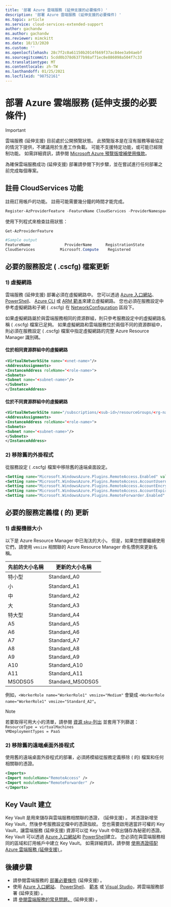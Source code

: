 ```yaml
---
title: '部署 Azure 雲端服務 (延伸支援的必要條件) '
description: '部署 Azure 雲端服務 (延伸支援的必要條件) '
ms.topic: article
ms.service: cloud-services-extended-support
author: gachandw
ms.author: gachandw
ms.reviewer: mimckitt
ms.date: 10/13/2020
ms.custom: ''
ms.openlocfilehash: 28c7f2c0a61150b2014f669f37ac84ee3a94aebf
ms.sourcegitcommit: 5cdd0b378d6377b98af71ec8e886098a504f7c33
ms.translationtype: MT
ms.contentlocale: zh-TW
ms.lasthandoff: 01/25/2021
ms.locfileid: "98752161"
---
```

# <a name="prerequisites-for-deploying-azure-cloud-services-extended-support"></a>部署 Azure 雲端服務 (延伸支援的必要條件) 

> [!IMPORTANT]
> 雲端服務 (延伸支援) 目前處於公開預覽狀態。
> 此預覽版本是在沒有服務等級協定的情況下提供，不建議用於生產工作負載。 可能不支援特定功能，或可能已經限制功能。 如需詳細資訊，請參閱 [Microsoft Azure 預覽版增補使用條款](https://azure.microsoft.com/support/legal/preview-supplemental-terms/)。

為確保雲端服務成功 (延伸支援) 部署請參閱下列步驟，並在嘗試進行任何部署之前完成每個專案。 

## <a name="register-the-cloudservices-feature"></a>註冊 CloudServices 功能
註冊訂用帳戶的功能。 註冊可能需要幾分鐘的時間才能完成。 

```powershell
Register-AzProviderFeature -FeatureName CloudServices -ProviderNamespace Microsoft.Compute
```

使用下列程式來檢查註冊狀態：  
```powershell
Get-AzProviderFeature 

#Sample output
FeatureName               ProviderName      RegistrationState
CloudServices           Microsoft.Compute    Registered
```

## <a name="required-service-configuration-cscfg-file-updates"></a>必要的服務設定 ( .cscfg) 檔案更新

### <a name="1-virtual-network"></a>1) 虛擬網路
雲端服務 (延伸支援) 部署必須在虛擬網路中。 您可以透過 [Azure 入口網站](https://docs.microsoft.com/azure/virtual-network/quick-create-portal)、 [PowerShell](https://docs.microsoft.com/azure/virtual-network/quick-create-powershell)、 [Azure CLI](https://docs.microsoft.com/azure/virtual-network/quick-create-cli) 或 [ARM 範本](https://docs.microsoft.com/azure/virtual-network/quick-create-template)來建立虛擬網路。 您也必須在服務設定中參考虛擬網路和子網 ( .cscfg) 在 [NetworkConfiguration](schema-cscfg-networkconfiguration.md) 區段下。 

如果虛擬網路屬於與雲端服務相同的資源群組，則只參考服務設定中的虛擬網路名稱 ( .cscfg) 檔案已足夠。 如果虛擬網路和雲端服務位於兩個不同的資源群組中，則必須在服務設定 ( .cscfg) 檔案中指定虛擬網路的完整 Azure Resource Manager 識別碼。
 
#### <a name="virtual-network-located-in-same-resource-group"></a>位於相同資源群組中的虛擬網路
```xml
<VirtualNetworkSite name="<vnet-name>"/> 
<AddressAssignments> 
<InstanceAddress roleName="<role-name>"> 
<Subnets> 
<Subnet name="<subnet-name>"/> 
</Subnets> 
</InstanceAddress> 
```

#### <a name="virtual-network-located-in-different-resource-group"></a>位於不同資源群組中的虛擬網路
```xml
<VirtualNetworkSite name="/subscriptions/<sub-id>/resourceGroups/<rg-name>/providers/Microsoft.Network/virtualNetworks/<vnet-name>"/> 
<AddressAssignments> 
<InstanceAddress roleName="<role-name>"> 
<Subnets> 
<Subnet name="<subnet-name>"/> 
</Subnets> 
</InstanceAddress> 
```
### <a name="2-remove-the-old-plugins"></a>2) 移除舊的外掛程式

從服務設定 ( .cscfg) 檔案中移除舊的遠端桌面設定。  

```xml
<Setting name="Microsoft.WindowsAzure.Plugins.RemoteAccess.Enabled" value="true" /> 
<Setting name="Microsoft.WindowsAzure.Plugins.RemoteAccess.AccountUsername" value="gachandw" /> 
<Setting name="Microsoft.WindowsAzure.Plugins.RemoteAccess.AccountEncryptedPassword" value="XXXX" /> 
<Setting name="Microsoft.WindowsAzure.Plugins.RemoteAccess.AccountExpiration" value="2021-12-17T23:59:59.0000000+05:30" /> 
<Setting name="Microsoft.WindowsAzure.Plugins.RemoteForwarder.Enabled" value="true" /> 
```

## <a name="required-service-definition-file-csdef-updates"></a>必要的服務定義檔 ( 的) 更新

### <a name="1-virtual-machine-sizes"></a>1) 虛擬機器大小
以下是 Azure Resource Manager 中已淘汰的大小。 但是，如果您想要繼續使用它們，請使用 `vmsize` 相關聯的 Azure Resource Manager 命名慣例來更新名稱。  

| 先前的大小名稱 | 更新的大小名稱 | 
|---|---|
| 特小型 | Standard_A0 | 
| 小 | Standard_A1 |
| 中 | Standard_A2 | 
| 大 | Standard_A3 | 
| 特大型 | Standard_A4 | 
| A5 | Standard_A5 | 
| A6 | Standard_A6 | 
| A7 | Standard_A7 |  
| A8 | Standard_A8 | 
| A9 | Standard_A9 |
| A10 | Standard_A10 | 
| A11 | Standard_A11 | 
| MSODSG5 | Standard_MSODSG5 | 

 例如，`<WorkerRole name="WorkerRole1" vmsize="Medium"` 會變成 `<WorkerRole name="WorkerRole1" vmsize="Standard_A2"`。
 
> [!NOTE]
> 若要取得可用大小的清單，請參閱 [資源 sku-列出](https://docs.microsoft.com/rest/api/compute/resourceskus/list) 並套用下列篩選： <br>
`ResourceType = virtualMachines ` <br>
`VMDeploymentTypes = PaaS `


### <a name="2-remove-old-remote-desktop-plugins"></a>2) 移除舊的遠端桌面外掛程式
使用舊的遠端桌面外掛程式的部署，必須將模組從服務定義移除 ( 的) 檔案和任何相關聯的憑證。 

```xml
<Imports> 
<Import moduleName="RemoteAccess" /> 
<Import moduleName="RemoteForwarder" /> 
</Imports> 
```

## <a name="key-vault-creation"></a>Key Vault 建立 

Key Vault 是用來儲存與雲端服務相關聯的憑證， (延伸支援) 。 將憑證新增至 Key Vault，然後參考服務設定檔中的憑證指紋。 您也需要啟用適當許可權的 Key Vault，讓雲端服務 (延伸支援) 資源可以從 Key Vault 中取出儲存為秘密的憑證。 Key Vault 可以透過 [Azure 入口網站](https://docs.microsoft.com/azure/key-vault/general/quick-create-portal)和  [PowerShell](https://docs.microsoft.com/azure/key-vault/general/quick-create-powershell)建立。 您必須在與雲端服務相同的區域和訂用帳戶中建立 Key Vault。 如需詳細資訊，請參閱 [使用憑證搭配 Azure 雲端服務 (延伸支援) ](certificates-and-key-vault.md)。

## <a name="next-steps"></a>後續步驟 
- 請參閱雲端服務的 [部署必要條件](deploy-prerequisite.md) (延伸支援) 。
- 使用 [Azure 入口網站](deploy-portal.md)、 [PowerShell](deploy-powershell.md)、 [範本](deploy-template.md) 或 [Visual Studio](deploy-visual-studio.md)，將雲端服務部署 (延伸支援) 。
- 請 [參閱雲端服務的常見問題，](faq.md) (延伸支援) 。
